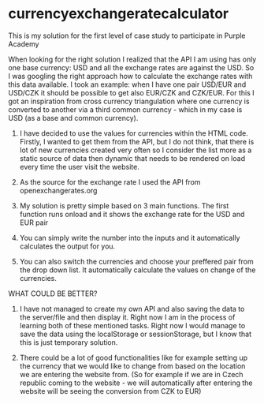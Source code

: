 # currencyexchangeratecalculator
 This is my solution for the first level of case study to participate in Purple Academy

 When looking for the right solution I realized that the API I am using has only one base currency: USD and all the exchange rates are against the USD. So I was googling the right approach how to calculate the exchange rates with this data available. I took an example: when I have one pair USD/EUR and USD/CZK it should be possible to get also EUR/CZK and CZK/EUR. For this I got an inspiration from cross currency triangulation where one currency is converted to another via a third common currency - which in my case is USD (as a base and common currency).

1) I have decided to use the values for currencies within the HTML code. Firstly, I wanted to get them from the API, but I do not think, that there is lot of new currencies created very often so I consider the list more as a static source of data then dynamic that needs to be rendered on load every time the user visit the website.

2) As the source for the exchange rate I used the API from openexchangerates.org

3) My solution is pretty simple based on 3 main functions. The first function runs onload and it shows the exchange rate for the USD and EUR pair

4) You can simply write the number into the inputs and it automatically calculates the output for you.

5) You can also switch the currencies and choose your preffered pair from the drop down list. It automatically calculate the values on change of the currencies.


WHAT COULD BE BETTER?
1) I have not managed to create my own API and also saving the data to the server/file and then display it. Right now I am in the process of learning both of these mentioned tasks. Right now I would manage to save the data using the localStorage or sessionStorage, but I know that this is just temporary solution.

2) There could be a lot of good functionalities like for example setting up the currency that we would like to change from based on the location we are entering the website from. (So for example if we are in Czech republic coming to the website - we will automatically after entering the website will be seeing the conversion from CZK to EUR)

